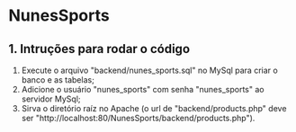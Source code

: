 # NunesSports
## 1. Intruções para rodar o código
1. Execute o arquivo "backend/nunes_sports.sql" no MySql para criar o banco e as tabelas;
2. Adicione o usuário "nunes_sports" com senha "nunes_sports" ao servidor MySql;
3. Sirva o diretório raíz no Apache (o url de "backend/products.php" deve ser "http://localhost:80/NunesSports/backend/products.php").